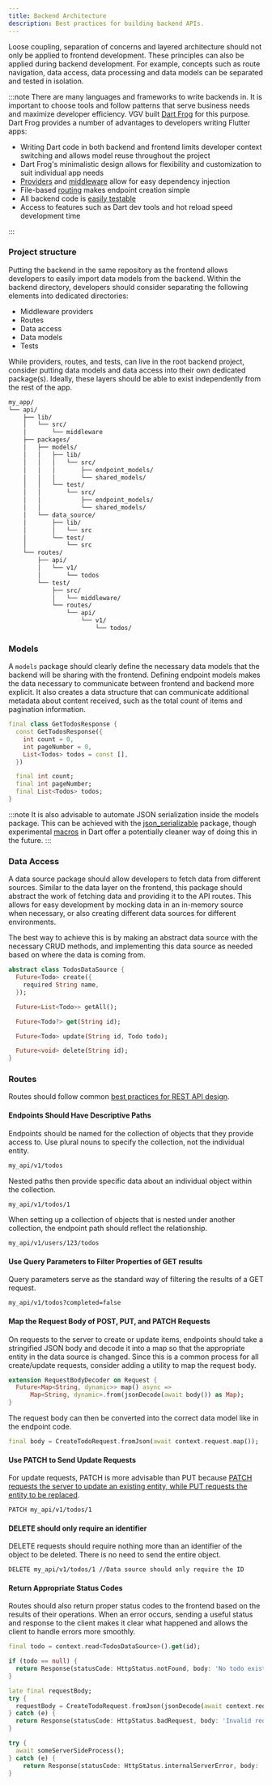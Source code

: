 ```yaml
---
title: Backend Architecture
description: Best practices for building backend APIs.
---
```


Loose coupling, separation of concerns and layered architecture should not only be applied to frontend development. These principles can also be applied during backend development. For example, concepts such as route navigation, data access, data processing and data models can be separated and tested in isolation.

:::note
There are many languages and frameworks to write backends in. It is important to choose tools and follow patterns that serve business needs and maximize developer efficiency. VGV built [Dart Frog](https://dartfrog.vgv.dev/) for this purpose. Dart Frog provides a number of advantages to developers writing Flutter apps:

- Writing Dart code in both backend and frontend limits developer context switching and allows model reuse throughout the project
- Dart Frog's minimalistic design allows for flexibility and customization to suit individual app needs
- [Providers](https://dartfrog.vgv.dev/docs/basics/dependency-injection) and [middleware](https://dartfrog.vgv.dev/docs/basics/middleware) allow for easy dependency injection
- File-based [routing](https://dartfrog.vgv.dev/docs/basics/routes) makes endpoint creation simple
- All backend code is [easily testable](https://dartfrog.vgv.dev/docs/basics/testing)
- Access to features such as Dart dev tools and hot reload speed development time

:::

### Project structure

Putting the backend in the same repository as the frontend allows developers to easily import data models from the backend. Within the backend directory, developers should consider separating the following elements into dedicated directories:

- Middleware providers
- Routes
- Data access
- Data models
- Tests

While providers, routes, and tests, can live in the root backend project, consider putting data models and data access into their own dedicated package(s). Ideally, these layers should be able to exist independently from the rest of the app.

```txt
my_app/
└── api/
    ├── lib/
    │   └── src/
    │       └── middleware
    ├── packages/
    │   ├── models/
    │   │   ├── lib/
    │   │   │   └── src/
    │   │   │       ├── endpoint_models/
    │   │   │       └── shared_models/
    │   │   └── test/
    │   │       └── src/
    │   │           ├── endpoint_models/
    │   │           └── shared_models/
    │   └── data_source/
    │       ├── lib/
    │       │   └── src
    │       └── test/
    │           └── src
    └── routes/
        ├── api/
        │   └── v1/
        │       └── todos
        └── test/
            ├── src/
            │   └── middleware/
            └── routes/
                └── api/
                    └── v1/
                        └── todos/
```

### Models

A `models` package should clearly define the necessary data models that the backend will be sharing with the frontend. Defining endpoint models makes the data necessary to communicate between frontend and backend more explicit. It also creates a data structure that can communicate additional metadata about content received, such as the total count of items and pagination information.

```dart
final class GetTodosResponse {
  const GetTodosResponse({
    int count = 0,
    int pageNumber = 0,
    List<Todos> todos = const [],
  })

  final int count;
  final int pageNumber;
  final List<Todos> todos;
}
```

:::note
It is also advisable to automate JSON serialization inside the models package. This can be achieved with the [json_serializable](https://pub.dev/packages/json_serializable) package, though experimental [macros](https://dart.dev/language/macros) in Dart offer a potentially cleaner way of doing this in the future.
:::

### Data Access

A data source package should allow developers to fetch data from different sources. Similar to the data layer on the frontend, this package should abstract the work of fetching data and providing it to the API routes. This allows for easy development by mocking data in an in-memory source when necessary, or also creating different data sources for different environments.

The best way to achieve this is by making an abstract data source with the necessary CRUD methods, and implementing this data source as needed based on where the data is coming from.

```dart
abstract class TodosDataSource {
  Future<Todo> create({
    required String name,
  });

  Future<List<Todo>> getAll();

  Future<Todo?> get(String id);

  Future<Todo> update(String id, Todo todo);

  Future<void> delete(String id);
}
```

### Routes

Routes should follow common [best practices for REST API design](https://swagger.io/resources/articles/best-practices-in-api-design/).

#### Endpoints Should Have Descriptive Paths

Endpoints should be named for the collection of objects that they provide access to. Use plural nouns to specify the collection, not the individual entity.

```txt
my_api/v1/todos
```

Nested paths then provide specific data about an individual object within the collection.

```txt
my_api/v1/todos/1
```

When setting up a collection of objects that is nested under another collection, the endpoint path should reflect the relationship.

```txt
my_api/v1/users/123/todos
```

#### Use Query Parameters to Filter Properties of GET results

Query parameters serve as the standard way of filtering the results of a GET request.

```txt
my_api/v1/todos?completed=false
```

#### Map the Request Body of POST, PUT, and PATCH Requests

On requests to the server to create or update items, endpoints should take a stringified JSON body and decode it into a map so that the appropriate entity in the data source is changed. Since this is a common process for all create/update requests, consider adding a utility to map the request body.

```dart
extension RequestBodyDecoder on Request {
  Future<Map<String, dynamic>> map() async =>
      Map<String, dynamic>.from(jsonDecode(await body()) as Map);
}
```

The request body can then be converted into the correct data model like in the endpoint code.

```dart
final body = CreateTodoRequest.fromJson(await context.request.map());
```

#### Use PATCH to Send Update Requests

For update requests, PATCH is more advisable than PUT because [PATCH requests the server to update an existing entity, while PUT requests the entity to be replaced](https://stackoverflow.com/questions/21660791/what-is-the-main-difference-between-patch-and-put-request?answertab=oldest#tab-top).

```txt
PATCH my_api/v1/todos/1
```

#### DELETE should only require an identifier

DELETE requests should require nothing more than an identifier of the object to be deleted. There is no need to send the entire object.

```txt
DELETE my_api/v1/todos/1 //Data source should only require the ID
```

#### Return Appropriate Status Codes

Routes should also return proper status codes to the frontend based on the results of their operations. When an error occurs, sending a useful status and response to the client makes it clear what happened and allows the client to handle errors more smoothly.

```dart
final todo = context.read<TodosDataSource>().get(id);

if (todo == null) {
  return Response(statusCode: HttpStatus.notFound, body: 'No todo exists with the given $id');
}
```

```dart
late final requestBody;
try {
  requestBody = CreateTodoRequest.fromJson(jsonDecode(await context.request.body() as Map));
} catch (e) {
  return Response(statusCode: HttpStatus.badRequest, body: 'Invalid request: $e');
}

```

```dart
try {
  await someServerSideProcess();
} catch (e) {
    return Response(statusCode: HttpStatus.internalServerError, body: 'Server error: $e');
}
```

